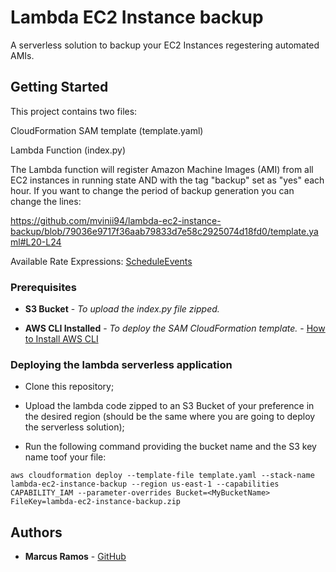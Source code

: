 # Lambda EC2 Instance backup

A serverless solution to backup your EC2 Instances regestering automated AMIs.

## Getting Started

This project contains two files:

CloudFormation SAM template (template.yaml)

Lambda Function (index.py)

The Lambda function will register Amazon Machine Images (AMI) from all EC2 instances in running state AND with the tag "backup" set as "yes" each hour. If you want to change the period of backup generation you can change the lines:

https://github.com/mvinii94/lambda-ec2-instance-backup/blob/79036e9717f36aab79833d7e58c2925074d18fd0/template.yaml#L20-L24

Available Rate Expressions: [ScheduleEvents](http://docs.aws.amazon.com/AmazonCloudWatch/latest/events/ScheduledEvents.html#RateExpressions)

### Prerequisites

* **S3 Bucket** - *To upload the index.py file zipped.* 

* **AWS CLI Installed** - *To deploy the SAM CloudFormation template.* - [How to Install AWS CLI](http://docs.aws.amazon.com/cli/latest/userguide/installing.html)

### Deploying the lambda serverless application

* Clone this repository;

* Upload the lambda code zipped to an S3 Bucket of your preference in the desired region (should be the same where you are going to deploy the serverless solution);

* Run the following command providing the bucket name and the S3 key name toof your file:

```
aws cloudformation deploy --template-file template.yaml --stack-name lambda-ec2-instance-backup --region us-east-1 --capabilities CAPABILITY_IAM --parameter-overrides Bucket=<MyBucketName> FileKey=lambda-ec2-instance-backup.zip
```

## Authors

* **Marcus Ramos** - [GitHub](https://github.com/mvinii94/)
